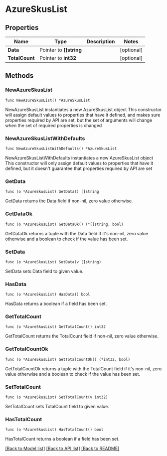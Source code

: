# AzureSkusList

## Properties

Name | Type | Description | Notes
------------ | ------------- | ------------- | -------------
**Data** | Pointer to **[]string** |  | [optional] 
**TotalCount** | Pointer to **int32** |  | [optional] 

## Methods

### NewAzureSkusList

`func NewAzureSkusList() *AzureSkusList`

NewAzureSkusList instantiates a new AzureSkusList object
This constructor will assign default values to properties that have it defined,
and makes sure properties required by API are set, but the set of arguments
will change when the set of required properties is changed

### NewAzureSkusListWithDefaults

`func NewAzureSkusListWithDefaults() *AzureSkusList`

NewAzureSkusListWithDefaults instantiates a new AzureSkusList object
This constructor will only assign default values to properties that have it defined,
but it doesn't guarantee that properties required by API are set

### GetData

`func (o *AzureSkusList) GetData() []string`

GetData returns the Data field if non-nil, zero value otherwise.

### GetDataOk

`func (o *AzureSkusList) GetDataOk() (*[]string, bool)`

GetDataOk returns a tuple with the Data field if it's non-nil, zero value otherwise
and a boolean to check if the value has been set.

### SetData

`func (o *AzureSkusList) SetData(v []string)`

SetData sets Data field to given value.

### HasData

`func (o *AzureSkusList) HasData() bool`

HasData returns a boolean if a field has been set.

### GetTotalCount

`func (o *AzureSkusList) GetTotalCount() int32`

GetTotalCount returns the TotalCount field if non-nil, zero value otherwise.

### GetTotalCountOk

`func (o *AzureSkusList) GetTotalCountOk() (*int32, bool)`

GetTotalCountOk returns a tuple with the TotalCount field if it's non-nil, zero value otherwise
and a boolean to check if the value has been set.

### SetTotalCount

`func (o *AzureSkusList) SetTotalCount(v int32)`

SetTotalCount sets TotalCount field to given value.

### HasTotalCount

`func (o *AzureSkusList) HasTotalCount() bool`

HasTotalCount returns a boolean if a field has been set.


[[Back to Model list]](../README.md#documentation-for-models) [[Back to API list]](../README.md#documentation-for-api-endpoints) [[Back to README]](../README.md)


